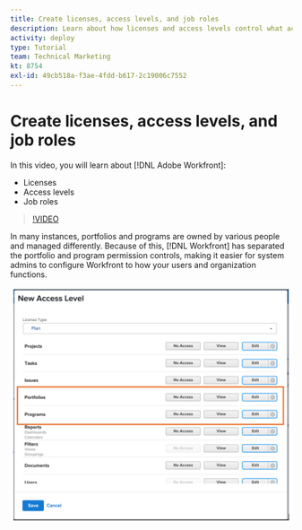```yaml
---
title: Create licenses, access levels, and job roles
description: Learn about how licenses and access levels control what access users have in Adobe Workfront. Learn how job roles are used in the system.
activity: deploy
type: Tutorial
team: Technical Marketing
kt: 8754
exl-id: 49cb518a-f3ae-4fdd-b617-2c19006c7552
---
```

# Create licenses, access levels, and job roles

In this video, you will learn about [!DNL Adobe Workfront]:

* Licenses
* Access levels
* Job roles

>[!VIDEO](https://video.tv.adobe.com/v/335066/?quality=12)

In many instances, portfolios and programs are owned by various people and managed differently. Because of this, [!DNL Workfront] has separated the portfolio and program permission controls, making it easier for system admins to configure Workfront to how your users and organization functions.

![[!UICONTROL Portfolios] and [!UICONTROL Programs] settings highlighted in [!UICONTROL New Access Level] window](assets/admin-fund-access-levels.png)
